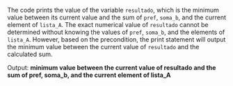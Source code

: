 The code prints the value of the variable `resultado`, which is the minimum value between its current value and the sum of `pref`, `soma_b`, and the current element of `lista_A`. The exact numerical value of `resultado` cannot be determined without knowing the values of `pref`, `soma_b`, and the elements of `lista_A`. However, based on the precondition, the print statement will output the minimum value between the current value of `resultado` and the calculated sum.

Output: **minimum value between the current value of resultado and the sum of pref, soma_b, and the current element of lista_A**